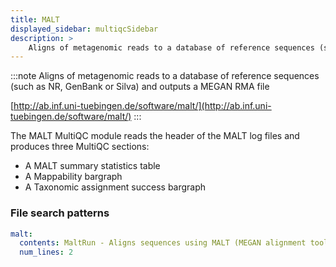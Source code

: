 ```yaml
---
title: MALT
displayed_sidebar: multiqcSidebar
description: >
    Aligns of metagenomic reads to a database of reference sequences (such as NR, GenBank or Silva) and outputs a MEGAN RMA file
---
```


<!--
~~~~~ DO NOT EDIT ~~~~~
This file is autogenerated from the MultiQC module python docstring.
Do not edit the markdown, it will be overwritten.

File path for the source of this content: multiqc/modules/malt/malt.py
~~~~~~~~~~~~~~~~~~~~~~~
-->

:::note
Aligns of metagenomic reads to a database of reference sequences (such as NR, GenBank or Silva) and outputs a MEGAN RMA file

[http://ab.inf.uni-tuebingen.de/software/malt/](http://ab.inf.uni-tuebingen.de/software/malt/)
:::

The MALT MultiQC module reads the header of the MALT log files and produces three MultiQC sections:

- A MALT summary statistics table
- A Mappability bargraph
- A Taxonomic assignment success bargraph

### File search patterns

```yaml
malt:
  contents: MaltRun - Aligns sequences using MALT (MEGAN alignment tool)
  num_lines: 2
```
    